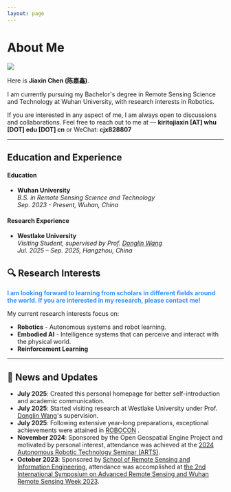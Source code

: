 ```yaml
---
layout: page
---
```


# About Me

<img src="https://PlutoKirito.github.io/chenjiaxin.jpg" class="floatpic">

Here is **Jiaxin Chen (陈嘉鑫)**. <br>

I am currently pursuing my Bachelor's degree in Remote Sensing Science and Technology at Wuhan University, with research interests in Robotics. 

If you are interested in any aspect of me, I am always open to discussions and collaborations. Feel free to reach out to me at — **kiritojiaxin [AT] whu [DOT] edu [DOT] cn** or WeChat: **cjx828807**

---
## Education and Experience

#### Education
- **Wuhan University**<br>*B.S. in Remote Sensing Science and Technology* <br>*Sep. 2023 - Present, Wuhan, China*<br>

#### Research Experience
- **Westlake University**<br>*Visiting Student, supervised by Prof. [Donglin Wang](https://milab.westlake.edu.cn/)*<br>*Jul. 2025 – Sep. 2025, Hangzhou, China*

## 🔍 Research Interests
**<font color="#33c8d2ff">I am looking forward to learning from scholars in different fields around the world. If you are interested in my research, please contact me!</font>**

My current research interests focus on:
- **Robotics** - Autonomous systems and robot learning.
- **Embodied AI** - Intelligence systems that can perceive and interact with the physical world.
- **Reinforcement Learning**

---

## 📰 News and Updates

- **July 2025**: Created this personal homepage for better self-introduction and academic communication.
- **July 2025**: Started visiting research at Westlake University under Prof. [Donglin Wang](https://milab.westlake.edu.cn/)'s supervision.
- **July 2025**: Following extensive year-long preparations, exceptional achievements were attained in [ROBOCON](http://robocon.org.cn/sys-index/) .
- **November 2024**: Sponsored by the Open Geospatial Engine Project and motivated by personal interest, attendance was achieved at the  [2024 Autonomous Robotic Technology Seminar (ARTS)](https://www.roboarts.cn/).
- **October 2023**: Sponsored by [School of Remote Sensing and Information Engineering](https://rsgis.whu.edu.cn/index.htm), attendance was accomplished at [the 2nd International Symposium on Advanced Remote Sensing and Wuhan Remote Sensing Week 2023](https://rsw2023.aconf.org/).

<!-- ---
## 🏆 Selected Honors and Awards
- **Cambridge CSC Trust Scholarship** (2025) - £190,000 for tuition waiver and stipend
- **AAAI Outstanding Undergraduate Scholar** (2024) - Only 15 students selected globally  
- **KDD Undergraduate Scholar** (2024) - Only 21 students selected worldwide
- **Best Technology Award** - National Youth Science Innovation Project Competition (2023)
- **Finalist** - China International College Students' Innovation Competition (2024)
- **First Prize** - China Undergraduate Mathematical Contest in Modeling (2022)
- **Champion** - 100m Freestyle Swimming Competition, Fuzhou University (2022) -->

